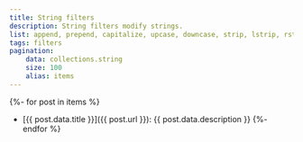 ```yaml
---
title: String filters
description: String filters modify strings.
list: append, prepend, capitalize, upcase, downcase, strip, lstrip, rstrip, strip_newlines, split, replace, replace_first, replace_last,remove, remove_first, remove_last, truncate, truncatewords
tags: filters
pagination:
    data: collections.string
    size: 100
    alias: items
---
```

{%- for post in items %}
- [{{ post.data.title }}]({{ post.url }}): {{ post.data.description }}
{%- endfor %}